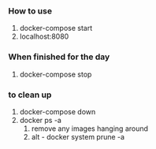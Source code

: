 ### How to use
1. docker-compose start
2. localhost:8080

### When finished for the day
1. docker-compose stop

### to clean up
1. docker-compose down
2. docker ps -a
    1. remove any images hanging around
    2. alt - docker system prune -a
